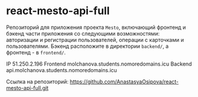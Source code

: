 # react-mesto-api-full
Репозиторий для приложения проекта `Mesto`, включающий фронтенд и бэкенд части приложения со следующими возможностями: авторизации и регистрации пользователей, операции с карточками и пользователями. Бэкенд расположите в директории `backend/`, а фронтенд - в `frontend/`. 
  
IP 51.250.2.196
Frontend molchanova.students.nomoredomains.icu
Backend api.molchanova.students.nomoredomains.icu

Ссылка на репозиторий: https://github.com/AnastasyaOsipova/react-mesto-api-full.git